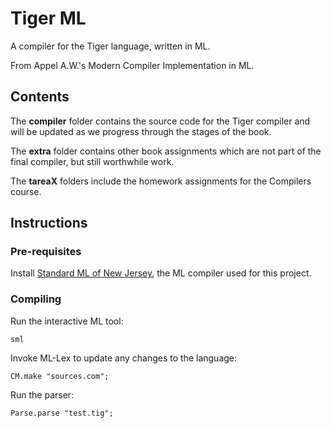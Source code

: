 # Tiger ML
A compiler for the Tiger language, written in ML.

From Appel A.W.'s Modern Compiler Implementation in ML.

## Contents

The **compiler** folder contains the source code for the Tiger compiler and will be updated as we progress through the stages of the book.

The **extra** folder contains other book assignments which are not part of the final compiler, but still worthwhile work.

The **tareaX** folders include the homework assignments for the Compilers course.

## Instructions
### Pre-requisites
Install [Standard ML of New Jersey](http://www.smlnj.org/), the ML compiler used for this project.
### Compiling
Run the interactive ML tool:
```
sml
```
Invoke ML-Lex to update any changes to the language:
```
CM.make "sources.com";
```
Run the parser:
```
Parse.parse "test.tig";
```